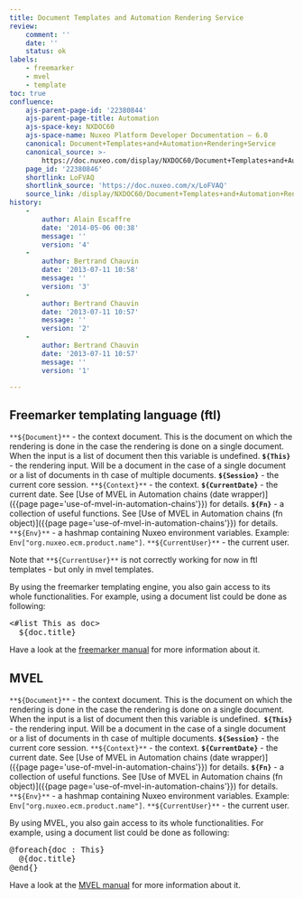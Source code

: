 ```yaml
---
title: Document Templates and Automation Rendering Service
review:
    comment: ''
    date: ''
    status: ok
labels:
    - freemarker
    - mvel
    - template
toc: true
confluence:
    ajs-parent-page-id: '22380844'
    ajs-parent-page-title: Automation
    ajs-space-key: NXDOC60
    ajs-space-name: Nuxeo Platform Developer Documentation — 6.0
    canonical: Document+Templates+and+Automation+Rendering+Service
    canonical_source: >-
        https://doc.nuxeo.com/display/NXDOC60/Document+Templates+and+Automation+Rendering+Service
    page_id: '22380846'
    shortlink: LoFVAQ
    shortlink_source: 'https://doc.nuxeo.com/x/LoFVAQ'
    source_link: /display/NXDOC60/Document+Templates+and+Automation+Rendering+Service
history:
    - 
        author: Alain Escaffre
        date: '2014-05-06 00:38'
        message: ''
        version: '4'
    - 
        author: Bertrand Chauvin
        date: '2013-07-11 10:58'
        message: ''
        version: '3'
    - 
        author: Bertrand Chauvin
        date: '2013-07-11 10:57'
        message: ''
        version: '2'
    - 
        author: Bertrand Chauvin
        date: '2013-07-11 10:57'
        message: ''
        version: '1'

---
```

## Freemarker templating language (ftl)

`**${Document}**` - the context document. This is the document on which the rendering is done in the case the rendering is done on a single document. When the input is a list of document then this variable is undefined.
**`${This}`** - the rendering input. Will be a document in the case of a single document or a list of documents in th case of multiple documents.
**`${Session}`** - the current core session.
`**${Context}**` - the context.
**`${CurrentDate}`** - the current date. See [Use of MVEL in Automation chains (date wrapper)]({{page page='use-of-mvel-in-automation-chains'}}) for details.
**`${Fn}`** - a collection of useful functions. See [Use of MVEL in Automation chains (fn object)]({{page page='use-of-mvel-in-automation-chains'}}) for details.
`**${Env}**` - a hashmap containing Nuxeo environment variables. Example: `Env["org.nuxeo.ecm.product.name"]`.
`**${CurrentUser}**` - the current user.

Note that `**${CurrentUser}**` is not correctly working for now in ftl templates - but only in mvel templates.

By using the freemarker templating engine, you also gain access to its whole functionalities. For example, using a document list could be done as following:

<pre><#list This as doc>
  ${doc.title}
</#list></pre>

Have a look at the [freemarker manual](http://freemarker.org/docs) for more information about it.

## MVEL

`**${Document}**` - the context document. This is the document on which the rendering is done in the case the rendering is done on a single document. When the input is a list of document then this variable is undefined.**`
${This}`** - the rendering input. Will be a document in the case of a single document or a list of documents in th case of multiple documents.
**`${Session}`** - the current core session.
`**${Context}**` - the context.
**`${CurrentDate}`** - the current date. See [Use of MVEL in Automation chains (date wrapper)]({{page page='use-of-mvel-in-automation-chains'}}) for details.
**`${Fn}`** - a collection of useful functions. See [Use of MVEL in Automation chains (fn object)]({{page page='use-of-mvel-in-automation-chains'}}) for details.
`**${Env}**` - a hashmap containing Nuxeo environment variables. Example: `Env["org.nuxeo.ecm.product.name"]`.
`**${CurrentUser}**` - the current user.

By using MVEL, you also gain access to its whole functionalities. For example, using a document list could be done as following:

<pre>@foreach{doc : This}
  @{doc.title}
@end{}</pre>

Have a look at the [MVEL manual](http://mvel.codehaus.org/Getting+Started+for+2.0) for more information about it.